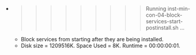 * >>>>>>>>> Running inst-min-con-04-block-services-start-postinstall.sh ...
  * Block services from starting after they are being installed.
  * Disk size = 1209516K. Space Used = 8K. Runtime = 00:00:00:01.
